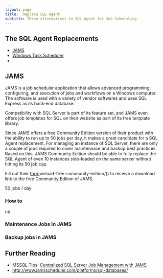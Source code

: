 ```yaml
---
layout: page
title:  Replace SQL Agent
subtitle: Three alternatives to SQL Agent for Job Scheduling
---
```


## The SQL Agent Replacements

* [JAMS](#jams)
* [Windows Task Scheduler](#windowstaskscheduler)
*


## JAMS

JAMS is a job scheduler application that allows advanced programming, configuring,
and execution of jobs and workflows on a Windows computer. The software is used
with a variety of vendor softwares and uses SQL Express as its back-end database.

Compatibility with SQL Server is part of its feature set, and JAMS even offers
job templates for SQL on their website as part of its free template library.

Since JAMS offers a free Community Edition version of their product with the
ability to run up to 50 jobs per day, it makes a great candidate for a SQL Agent replacement.
For managing an instance of SQL Server, there are only a couple of jobs required to
cover maintennace and backup best practices. Based on this, JAMS Community Edition
should be able to fully replace the SQL Agent of even 10 instances side-loaded on the
same server without hitting its 50 job cap.

Fill out their [form](http://www.jamsscheduler.com/do)wnload-free-community-edition/))
to receive a download link to the free Community Edition of JAMS.


50 jobs / day

### How to
up

### Maintenance Jobs in JAMS

### Backup jobs in JAMS



## Further Reading

* MSSQL Tips' [Centralized SQL Server Job Management with JAMS](https://www.mssqltips.com/sqlservertip/3158/centralized-sql-server-job-management-with-jams-job-scheduler/)
* http://www.jamsscheduler.com/platforms/sql-databases/

